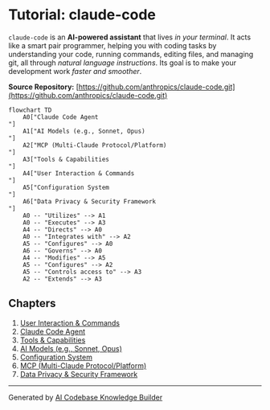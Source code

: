 # Tutorial: claude-code

`claude-code` is an **AI-powered assistant** that lives *in your terminal*. It acts like a smart pair programmer, helping you with coding tasks by understanding your code, running commands, editing files, and managing git, all through *natural language instructions*. Its goal is to make your development work *faster and smoother*.


**Source Repository:** [https://github.com/anthropics/claude-code.git](https://github.com/anthropics/claude-code.git)

```mermaid
flowchart TD
    A0["Claude Code Agent
"]
    A1["AI Models (e.g., Sonnet, Opus)
"]
    A2["MCP (Multi-Claude Protocol/Platform)
"]
    A3["Tools & Capabilities
"]
    A4["User Interaction & Commands
"]
    A5["Configuration System
"]
    A6["Data Privacy & Security Framework
"]
    A0 -- "Utilizes" --> A1
    A0 -- "Executes" --> A3
    A4 -- "Directs" --> A0
    A0 -- "Integrates with" --> A2
    A5 -- "Configures" --> A0
    A6 -- "Governs" --> A0
    A4 -- "Modifies" --> A5
    A5 -- "Configures" --> A2
    A5 -- "Controls access to" --> A3
    A2 -- "Extends" --> A3
```

## Chapters

1. [User Interaction & Commands
](01_user_interaction___commands_.md)
2. [Claude Code Agent
](02_claude_code_agent_.md)
3. [Tools & Capabilities
](03_tools___capabilities_.md)
4. [AI Models (e.g., Sonnet, Opus)
](04_ai_models__e_g___sonnet__opus__.md)
5. [Configuration System
](05_configuration_system_.md)
6. [MCP (Multi-Claude Protocol/Platform)
](06_mcp__multi_claude_protocol_platform__.md)
7. [Data Privacy & Security Framework
](07_data_privacy___security_framework_.md)


---

Generated by [AI Codebase Knowledge Builder](https://github.com/The-Pocket/Tutorial-Codebase-Knowledge)